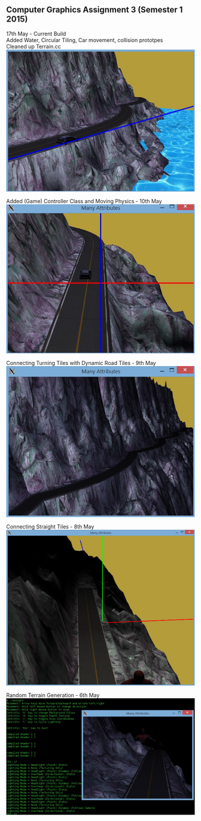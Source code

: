 ## Computer Graphics Assignment 3 (Semester 1 2015)

17th May - Current Build</br>
Added Water, Circular Tiling, Car movement, collision prototpes</br>
Cleaned up Terrain.cc</br>
![Current Build Screenshot](https://github.com/KonradJanica/CG_Assign3/blob/master/screenshots/preview_17th_may.jpg?raw=true)

Added (Game) Controller Class and Moving Physics - 10th May
![Old (10th May) Build Screenshot](https://github.com/KonradJanica/CG_Assign3/blob/master/screenshots/preview_10th_may.jpg?raw=true)

Connecting Turning Tiles with Dynamic Road Tiles - 9th May
![Old (9th May) Build Screenshot](https://github.com/KonradJanica/CG_Assign3/blob/master/screenshots/preview_9th_may.jpg?raw=true)

Connecting Straight Tiles - 8th May
![Old (8th May) Build Screenshot](https://github.com/KonradJanica/CG_Assign3/blob/master/screenshots/preview_6th_may.jpg?raw=true)

Random Terrain Generation - 6th May
![Old (6th May) Build Screenshot](https://github.com/KonradJanica/CG_Assign3/blob/master/screenshots/preview.jpg?raw=true)




